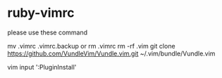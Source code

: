 # ruby-vimrc

please use these command

mv .vimrc .vimrc.backup
or
rm .vimrc
rm -rf .vim
git clone https://github.com/VundleVim/Vundle.vim.git ~/.vim/bundle/Vundle.vim


vim 
input ':PluginInstall'
